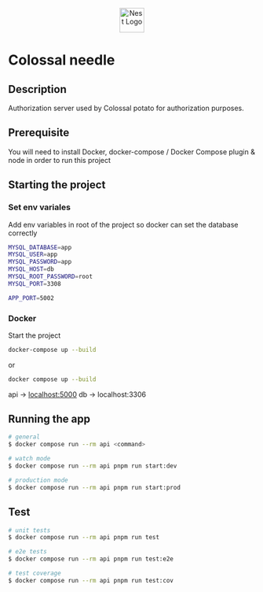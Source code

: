 <p align="center">
  <a href="http://nestjs.com/" target="blank"><img src="https://nestjs.com/img/logo-small.svg" width="50" alt="Nest Logo" /></a>
</p>

# Colossal needle

## Description

Authorization server used by Colossal potato for authorization purposes.

## Prerequisite

You will need to install Docker, docker-compose / Docker Compose plugin & node in order to run this project

## Starting the project

### Set env variales

Add env variables in root of the project so docker can set the database correctly

```bash
MYSQL_DATABASE=app
MYSQL_USER=app
MYSQL_PASSWORD=app
MYSQL_HOST=db
MYSQL_ROOT_PASSWORD=root
MYSQL_PORT=3308

APP_PORT=5002
```

### Docker

Start the project

```bash
docker-compose up --build
```

or

```bash
docker compose up --build
```

api -> [localhost:5000](localhost:5000)
db -> localhost:3306

## Running the app

```bash
# general
$ docker compose run --rm api <command>

# watch mode
$ docker compose run --rm api pnpm run start:dev

# production mode
$ docker compose run --rm api pnpm run start:prod
```

## Test

```bash
# unit tests
$ docker compose run --rm api pnpm run test

# e2e tests
$ docker compose run --rm api pnpm run test:e2e

# test coverage
$ docker compose run --rm api pnpm run test:cov
```
